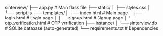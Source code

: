 sinterview/
├── app.py               # Main flask file
├── static/
│   ├── styles.css
│   └── script.js
├── templates/
│   ├── index.html       # Main page
│   ├── login.html       # Login page
│   ├── signup.html      # Signup page
│   └── otp_verification.html # OTP verification
├── instance/
│   └── sinterview.db    # SQLite database (auto-generated)
└── requirements.txt     # Dependencies
